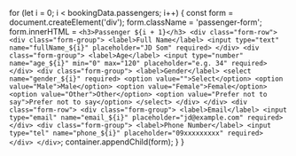 for (let i = 0; i < bookingData.passengers; i++) {
        const form = document.createElement('div');
        form.className = 'passenger-form';
        form.innerHTML = `
            <h3>Passenger ${i + 1}</h3>
            <div class="form-row">
                <div class="form-group">
                    <label>Full Name</label>
                    <input type="text" name="fullName_${i}" placeholder="JD Som" required>
                </div>
                <div class="form-group">
                    <label>Age</label>
                    <input type="number" name="age_${i}" min="0" max="120" placeholder="e.g. 34" required>
                </div>
                <div class="form-group">
                    <label>Gender</label>
                    <select name="gender_${i}" required>
                        <option value="">Select</option>
                        <option value="Male">Male</option>
                        <option value="Female">Female</option>
                        <option value="Other">Other</option>
                        <option value="Prefer not to say">Prefer not to say</option>
                    </select>
                </div>
            </div>
            <div class="form-row">
                <div class="form-group">
                    <label>Email</label>
                    <input type="email" name="email_${i}" placeholder="jd@example.com" required>
                </div>
                <div class="form-group">
                    <label>Phone Number</label>
                    <input type="tel" name="phone_${i}" placeholder="09xxxxxxxxx" required>
                </div>
            </div>
        `;
        container.appendChild(form);
    }
}
